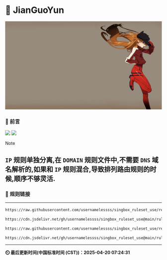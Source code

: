 
# 🧸 JianGuoYun
![](https://raw.githubusercontent.com/usernamelessss/picture-bed/main/images/202504042256831.jpg)
### 📣 前言
![](https://shields.io/badge/-移除重复规则-ff69b4) ![](https://shields.io/badge/-IP&nbsp;规则单独存放不与&nbsp;DOMAIN&nbsp;等混合-green)
> [!NOTE]
**`IP` 规则单独分离,在 `DOMAIN` 规则文件中,不需要 `DNS` 域名解析的,如果和 `IP` 规则混合,导致排列路由规则的时候,顺序不够灵活.**
---

###  🔗 规则链接
---

```url
https://raw.githubusercontent.com/usernamelessss/singbox_ruleset_use/refs/heads/main/rule/JianGuoYun/JianGuoYun_No_IP.json
```

```url
https://cdn.jsdelivr.net/gh/usernamelessss/singbox_ruleset_use@main/rule/JianGuoYun/JianGuoYun_No_IP.json
```

```url
https://raw.githubusercontent.com/usernamelessss/singbox_ruleset_use/refs/heads/main/rule/JianGuoYun/JianGuoYun_No_IP.srs
```

```url
https://cdn.jsdelivr.net/gh/usernamelessss/singbox_ruleset_use@main/rule/JianGuoYun/JianGuoYun_No_IP.srs
```

---
**⏲️ 最后更新时间(中国标准时间 (CST))：2025-04-20 07:24:31**